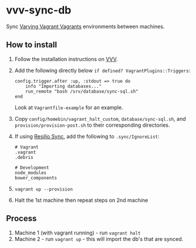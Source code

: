 # vvv-sync-db

Sync [Varying Vagrant Vagrants](https://github.com/Varying-Vagrant-Vagrants/VVV) environments between machines.

## How to install

1. Follow the installation instructions on [VVV](https://varyingvagrantvagrants.org/).
1. Add the following directly below `if defined? VagrantPlugins::Triggers`:
    
    ```
    config.trigger.after :up, :stdout => true do
        info "Importing databases..."
        run_remote "bash /srv/database/sync-sql.sh"
    end
    ```
    Look at `Vagrantfile-example` for an example.
1. Copy `config/homebin/vagrant_halt_custom`, `database/sync-sql.sh`, and `provision/provision-post.sh` to their corresponding directories.
1. If using [Resilio Sync](https://www.resilio.com/individuals/), add the following to `.sync/IgnoreList`:
    ```
    # Vagrant
    .vagrant
    .debris

    # Development
    node_modules
    bower_components
    ```
1. `vagrant up --provision`
1. Halt the 1st machine then repeat steps on 2nd machine

## Process

1. Machine 1 (with vagrant running) - run `vagrant halt`
1. Machine 2 - run `vagrant up` - this will import the db's that are synced.
